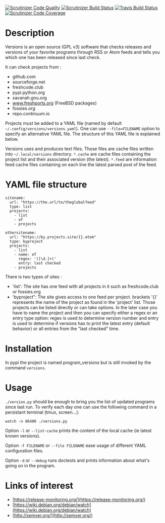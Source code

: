 [![Scrutinizer Code Quality](https://scrutinizer-ci.com/g/dupgit/versions/badges/quality-score.png?b=master)](https://scrutinizer-ci.com/g/dupgit/versions/?branch=master)
[![Scrutinizer Build Status](https://scrutinizer-ci.com/g/dupgit/versions/badges/build.png?b=master)](https://scrutinizer-ci.com/g/dupgit/versions/build-status/master)
[![Travis Build Status](https://travis-ci.org/dupgit/versions.svg?branch=master)](https://travis-ci.org/dupgit/versions)
[![Scrutinizer Code Coverage](https://scrutinizer-ci.com/g/dupgit/versions/badges/coverage.png?b=master)](https://scrutinizer-ci.com/g/dupgit/versions/?branch=master)

# Description

Versions is an open source (GPL v3) software that checks releases and
versions of your favorite programs through RSS or Atom feeds and tells
you which one has been released since last check.

It can check projects from :
* github.com
* sourceforge.net
* freshcode.club
* pypi.python.org
* savanah.gnu.org
* www.freshports.org (FreeBSD packages)
* fossies.org
* repo.continuum.io

Projects must be added to a YAML file (named by default
`~/.config/versions/versions.yaml`). One can use `--file=FILENAME`
option to specify an alternative YAML file. The structure of this
YAML file is explained below.

Versions uses and produces text files. Those files are cache files
written into `~/.local/versions` directory. `*.cache` are cache
files containing the project list and their associated version (the latest).
`*.feed` are information feed cache files containing on each line
the latest parsed post of the feed.


# YAML file structure

```
sitename:
  url: "https://the.url/to/theglobalfeed"
  type: list
  projects:
    - list
    - of
    - projects

othersitename:
  url: "https://by.projects.site/{}.atom"
  type: byproject
  projects:
    - list
    - name: of
      regex: '([\d.]+)'
      entry: last checked
    - projects
```

There is two types of sites : 
    
* 'list': The site has one feed with all projects in it such as
   freshcode.club or fossies.org
* 'byproject": The site gives access to one feed per project.
   brackets '{}' represents the name of the project as found in
   the 'project' list. Those projects can be listed directly or
   can take options. In the later case you have to name the
   project and then you can specify either a regex or an entry
   type option: regex is used to determine version number and
   entry is used to determine if versions has to print the latest
   entry (default behavior) or all entries from the "last checked"
   time.


# Installation

In pypi the project is named program_versions but is still invoked
by the command `versions`.


# Usage

`./version.py` should be enough to bring you the list of updated
programs since last run. To verify each day one can use the following
command in a persistant terminal (tmux, screen…):

    watch -n 86400 ./versions.py


Option `-l` or `--list-cache` prints the content of the local cache (ie
latest known versions).

Option `-f FILENAME` or `--file FILENAME` ease usage of different
YAML configuration files.

Option `-d` or `--debug` runs doctests and prints information about
what's going on in the program.


# Links of interest

* [https://release-monitoring.org/](https://release-monitoring.org/)
* [https://wiki.debian.org/debian/watch](https://wiki.debian.org/debian/watch)
* [http://semver.org/](http://semver.org/)
